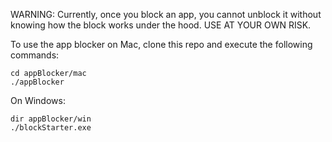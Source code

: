 WARNING: Currently, once you block an app, you cannot unblock it without knowing how the block works under the hood. USE AT YOUR OWN RISK.

To use the app blocker on Mac, clone this repo and execute the following commands: 
 ```
cd appBlocker/mac
./appBlocker
```
On Windows:
```
dir appBlocker/win
./blockStarter.exe
```